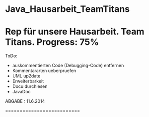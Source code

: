 Java_Hausarbeit_TeamTitans
==========================
Rep für unsere Hausarbeit.
Team Titans.
Progress: 75%
==========================
ToDo:

- auskommentierten Code (Debugging-Code) entfernen
- Kommentararten ueberpruefen
- UML up2date
- Erweiterbarkeit
- Docu durchlesen
- JavaDoc



ABGABE : 11.6.2014

==========================

